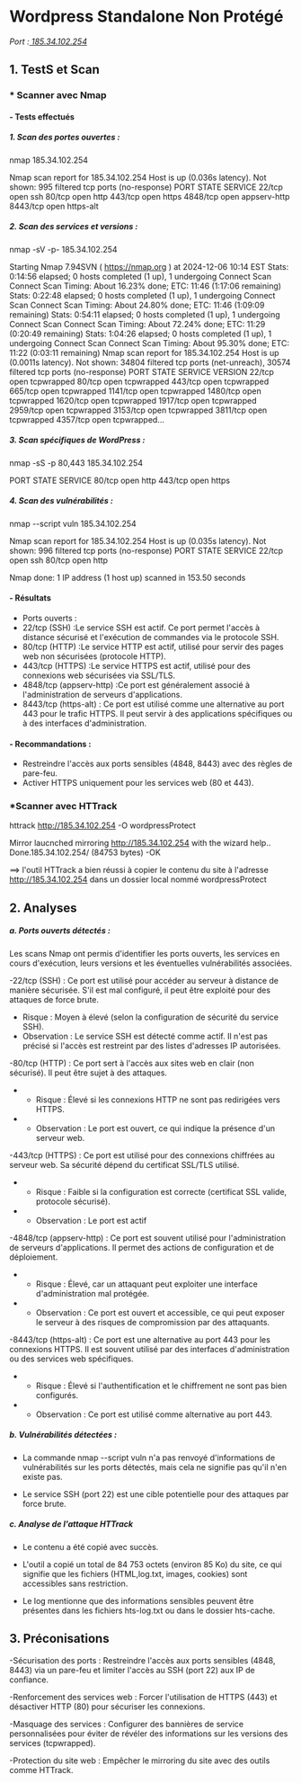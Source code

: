 # Wordpress Standalone Non Protégé
*Port :[ 185.34.102.254](https://)*

## 1. TestS et Scan

###  * Scanner avec Nmap
#### - Tests effectués
##### 1. Scan des portes ouvertes :
nmap 185.34.102.254

Nmap scan report for 185.34.102.254
Host is up (0.036s latency).
Not shown: 995 filtered tcp ports (no-response)
PORT     STATE SERVICE
22/tcp   open  ssh
80/tcp   open  http
443/tcp  open  https
4848/tcp open  appserv-http
8443/tcp open  https-alt


##### 2. Scan des services et versions :
nmap -sV -p- 185.34.102.254

Starting Nmap 7.94SVN ( https://nmap.org ) at 2024-12-06 10:14 EST
Stats: 0:14:56 elapsed; 0 hosts completed (1 up), 1 undergoing Connect Scan
Connect Scan Timing: About 16.23% done; ETC: 11:46 (1:17:06 remaining)
Stats: 0:22:48 elapsed; 0 hosts completed (1 up), 1 undergoing Connect Scan
Connect Scan Timing: About 24.80% done; ETC: 11:46 (1:09:09 remaining)
Stats: 0:54:11 elapsed; 0 hosts completed (1 up), 1 undergoing Connect Scan
Connect Scan Timing: About 72.24% done; ETC: 11:29 (0:20:49 remaining)
Stats: 1:04:26 elapsed; 0 hosts completed (1 up), 1 undergoing Connect Scan
Connect Scan Timing: About 95.30% done; ETC: 11:22 (0:03:11 remaining)
Nmap scan report for 185.34.102.254
Host is up (0.0011s latency).
Not shown: 34804 filtered tcp ports (net-unreach), 30574 filtered tcp ports (no-response)
PORT      STATE SERVICE    VERSION
22/tcp    open  tcpwrapped
80/tcp    open  tcpwrapped
443/tcp   open  tcpwrapped
665/tcp   open  tcpwrapped
1141/tcp  open  tcpwrapped
1480/tcp  open  tcpwrapped
1620/tcp  open  tcpwrapped
1917/tcp  open  tcpwrapped
2959/tcp  open  tcpwrapped
3153/tcp  open  tcpwrapped
3811/tcp  open  tcpwrapped
4357/tcp  open  tcpwrapped...

##### 3. Scan spécifiques de WordPress :
nmap -sS -p 80,443 185.34.102.254

PORT     STATE SERVICE
80/tcp   open  http
443/tcp  open  https



##### 4. Scan des vulnérabilités :
nmap --script vuln 185.34.102.254

Nmap scan report for 185.34.102.254
Host is up (0.035s latency).
Not shown: 996 filtered tcp ports (no-response)
PORT     STATE SERVICE
22/tcp   open  ssh
80/tcp   open  http

Nmap done: 1 IP address (1 host up) scanned in 153.50 seconds


#### - Résultats
- Ports ouverts :
 - 22/tcp (SSH) :Le service SSH est actif. Ce port permet l'accès à distance sécurisé et l'exécution de commandes via le protocole SSH.
 - 80/tcp (HTTP) :Le service HTTP est actif, utilisé pour servir des pages web non sécurisées (protocole HTTP).
 - 443/tcp (HTTPS) :Le service HTTPS est actif, utilisé pour des connexions web sécurisées via SSL/TLS.
 - 4848/tcp (appserv-http) :Ce port est généralement associé à l'administration de serveurs d'applications.
 - 8443/tcp (https-alt) : Ce port est utilisé comme une alternative au port 443 pour le trafic HTTPS. Il peut servir à des applications spécifiques ou à des interfaces d'administration.

#### - Recommandations :
- Restreindre l'accès aux ports sensibles (4848, 8443) avec des règles de pare-feu.
- Activer HTTPS uniquement pour les services web (80 et 443).


### *Scanner avec HTTrack
httrack http://185.34.102.254 -O wordpressProtect

Mirror laucnched
mirroring http://185.34.102.254 with the wizard help..
Done.185.34.102.254/ (84753 bytes) -OK

==> l'outil HTTrack a bien réussi à copier le contenu du site à l'adresse http://185.34.102.254 dans un dossier local nommé wordpressProtect



## 2. Analyses
##### a. Ports ouverts détectés :
Les scans Nmap ont permis d'identifier les ports ouverts, les services en cours d'exécution, leurs versions et les éventuelles vulnérabilités associées.

-22/tcp (SSH) : Ce port est utilisé pour accéder au serveur à distance de manière sécurisée. S'il est mal configuré, il peut être exploité pour des attaques de force brute.
- Risque : Moyen à élevé (selon la configuration de sécurité du service SSH).
- Observation : Le service SSH est détecté comme actif. Il n'est pas précisé si l'accès est restreint par des listes d'adresses IP autorisées.

-80/tcp (HTTP) : Ce port sert à l'accès aux sites web en clair (non sécurisé). Il peut être sujet à des attaques.
- - Risque : Élevé si les connexions HTTP ne sont pas redirigées vers HTTPS.
- - Observation : Le port est ouvert, ce qui indique la présence d'un serveur web.

-443/tcp (HTTPS) : Ce port est utilisé pour des connexions chiffrées au serveur web. Sa sécurité dépend du certificat SSL/TLS utilisé.
- - Risque : Faible si la configuration est correcte (certificat SSL valide, protocole sécurisé).
- - Observation : Le port est actif

-4848/tcp (appserv-http) : Ce port est souvent utilisé pour l'administration de serveurs d'applications. Il permet des actions de configuration et de déploiement.
- - Risque : Élevé, car un attaquant peut exploiter une interface d'administration mal protégée.
- - Observation : Ce port est ouvert et accessible, ce qui peut exposer le serveur à des risques de compromission par des attaquants.

-8443/tcp (https-alt) : Ce port est une alternative au port 443 pour les connexions HTTPS. Il est souvent utilisé par des interfaces d'administration ou des services web spécifiques.
- - Risque : Élevé si l'authentification et le chiffrement ne sont pas bien configurés.
- - Observation : Ce port est utilisé comme alternative au port 443. 

##### b. Vulnérabilités détectées :
- La commande nmap --script vuln n'a pas renvoyé d'informations de vulnérabilités sur les ports détectés, mais cela ne signifie pas qu'il n'en existe pas.

- Le service SSH (port 22) est une cible potentielle pour des attaques par force brute.

##### c. Analyse de l'attaque HTTrack

- Le contenu a été copié avec succès.
- L'outil a copié un total de 84 753 octets (environ 85 Ko) du site, ce qui signifie que les fichiers (HTML,log.txt, images, cookies) sont accessibles sans restriction.

- Le log mentionne que des informations sensibles peuvent être présentes dans les fichiers hts-log.txt ou dans le dossier hts-cache. 

## 3. Préconisations 
-Sécurisation des ports : Restreindre l'accès aux ports sensibles (4848, 8443) via un pare-feu et limiter l'accès au SSH (port 22) aux IP de confiance.

-Renforcement des services web : Forcer l'utilisation de HTTPS (443) et désactiver HTTP (80) pour sécuriser les connexions.

-Masquage des services : Configurer des bannières de service personnalisées pour éviter de révéler des informations sur les versions des services (tcpwrapped).

-Protection du site web : Empêcher le mirroring du site avec des outils comme HTTrack.

